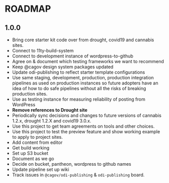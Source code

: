 # ROADMAP

## 1.0.0
* Bring core starter kit code over from drought, covid19 and cannabis sites.
* Connect to 11ty-build-system
* Connect to development instance of wordpress-to-github
* Agree on & document which testing frameworks we want to recommend
* Keep @cagov design system packages updated
* Update odi-publishing to reflect starter template configurations
* Use same staging, development, production, production integration pipelines as used on production instances so future adopters have an idea of how to do safe pipelines without all the risks of breaking production sites.
* Use as testing instance for measuring reliability of posting from WordPress
* **Remove references to Drought site**
* Periodically sync decisions and changes to future versions of cannabis 1.2.x, drought 1.2.X and covid19 3.0.x.
* Use this project to get team agreements on tools and other choices.
* Use this project to test the preview feature and show working example to apply to project sites.
* Add content from editor
* Get build working
* Set up S3 bucket
* Document as we go
* Decide on bucket, pantheon, wordpress to github names
* Update pipeline set up wiki
* Track issues in `@cagov/odi-publishing` & `odi-publishing` board.